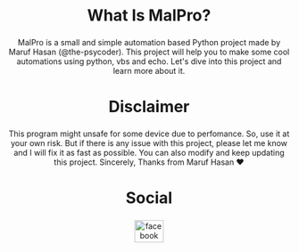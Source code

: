<h1 align="center">What Is MalPro?</h1>

###

<p align="center">MalPro is a small and simple automation based Python project made by Maruf Hasan (@the-psycoder). This project will help you to make some cool automations using python, vbs and echo. Let's dive into this project and learn more about it.</p>

###

<h1 align="center">Disclaimer</h1>

###

<p align="center">This program might unsafe for some device due to perfomance. So, use it at your own risk. But if there is any issue with this project, please let me know and I will fix it as fast as possible. You can also modify and keep updating this project. Sincerely, Thanks from Maruf Hasan ❤</p>

###

<h1 align="center">Social</h1>

###

<div align="center">
  <a href="https://www.facebook.com/psyman.one" target="_blank">
    <img src="https://raw.githubusercontent.com/maurodesouza/profile-readme-generator/master/src/assets/icons/social/facebook/default.svg" width="52" height="40" alt="facebook logo"  />
  </a>
</div>

###
